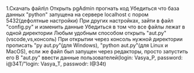 1.Скачать файл\n
Открыть pgAdmin прогнать код
Убедиться что база данных "python" запущена на сервере localhost с пором 5432(дефолтные настройки)
При других настройках, зайти в файл "config.py" и изменить данные
Убедиться в том что все файлы лежат в одной директории
Любым удобным способом открыть "aut.py"(vscode,vs,консоль)
При открытии через консоль нужной директории прописать "py aut.py"(для Windows), "python aut.py"(для Linux и MacOS), если же файл был запущен через редакторы, просто запустить его
В "aut.py" ввести данные пользователей(login: Vasya_P, password: i@34T/"login: Vasya_T, passwodr: I@34t) 
